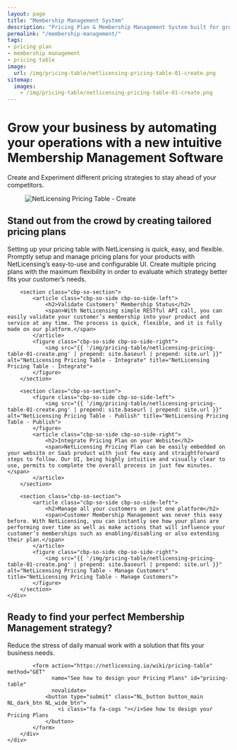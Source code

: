 ```yaml
---
layout: page
title: "Membership Management System"
description: "Pricing Plan & Membership Management System built for growth-minded SaaS people"
permalink: "/membership-management/"
tags:
- pricing plan
- membership management
- pricing table
image:
  url: /img/pricing-table/netlicensing-pricing-table-01-create.png
sitemap:
  images:
    - /img/pricing-table/netlicensing-pricing-table-01-create.png
---
```


<div class="row NL_banner">
    <div class="col-md-8 col-md-offset-2 NL_about">
        <h1>Grow your business by automating your operations with a new intuitive Membership Management Software</h1>
        <span>Create and Experiment different pricing strategies to stay ahead of your competitors.</span>
    </div>
</div>

<div class="row">
    <div id="cbp-so-scroller" class="cbp-so-scroller NL_intro">
        <section class="cbp-so-section">
            <figure class="cbp-so-side cbp-so-side-left">
                <img src="{{ '/img/pricing-table/netlicensing-pricing-table-01-create.png' | prepend: site.baseurl | prepend: site.url }}" alt="NetLicensing Pricing Table - Create" title="NetLicensing Pricing Table - Create">
            </figure>
            <article class="cbp-so-side cbp-so-side-right">
                <h2>Stand out from the crowd by creating tailored pricing plans</h2>
                <span>Setting up your pricing table with NetLicensing is quick, easy, and flexible. Promptly setup and manage pricing plans for your products with NetLicensing’s easy-to-use and configurable UI. Create multiple pricing plans with the maximum flexibility in order to evaluate which strategy better fits your customer’s needs.</span>
            </article>
        </section>

        <section class="cbp-so-section">
            <article class="cbp-so-side cbp-so-side-left">
                <h2>Validate Customers’ Membership Status</h2>
                <span>With NetLicensing simple RESTful API call, you can easily validate your customer’s membership into your product and service at any time. The process is quick, flexible, and it is fully made on our platform.</span>
            </article>
            <figure class="cbp-so-side cbp-so-side-right">
                <img src="{{ '/img/pricing-table/netlicensing-pricing-table-01-create.png' | prepend: site.baseurl | prepend: site.url }}" alt="NetLicensing Pricing Table - Integrate" title="NetLicensing Pricing Table - Integrate">
            </figure>
        </section>

        <section class="cbp-so-section">
            <figure class="cbp-so-side cbp-so-side-left">
                <img src="{{ '/img/pricing-table/netlicensing-pricing-table-01-create.png' | prepend: site.baseurl | prepend: site.url }}" alt="NetLicensing Pricing Table - Publish" title="NetLicensing Pricing Table - Publish">
            </figure>
            <article class="cbp-so-side cbp-so-side-right">
                <h2>Integrate Pricing Plan on your Website</h2>
                <span>NetLicensing Pricing Plan can be easily embedded on your website or SaaS product with just few easy and straightforward steps to follow. Our UI, being highly intuitive and visually clear to use, permits to complete the overall process in just few minutes.</span>
            </article>
        </section>
        
        <section class="cbp-so-section">
            <article class="cbp-so-side cbp-so-side-left">
                <h2>Manage all your customers on just one platform</h2>
                <span>Customer Membership Management was never this easy before. With NetLicensing, you can instantly see how your plans are performing over time as well as make actions that will influence your customer’s memberships such as enabling/disabling or also extending their plan.</span>
            </article>
            <figure class="cbp-so-side cbp-so-side-right">
                <img src="{{ '/img/pricing-table/netlicensing-pricing-table-01-create.png' | prepend: site.baseurl | prepend: site.url }}" alt="NetLicensing Pricing Table - Manage Customers" title="NetLicensing Pricing Table - Manage Customers">
            </figure>
        </section>
    </div>
</div>

<div class="row">
    <div class="col-md-12 NL_form_light NL_block">
        <div class="col-md-8 col-md-offset-2 NL_form_light_text">
            <h2>Ready to find your perfect Membership Management strategy?</h2>
            <span>Reduce the stress of daily manual work with a solution that fits your business needs.</span>

            <form action="https://netlicensing.io/wiki/pricing-table" method="GET"
                  name="See how to design your Pricing Plans" id="pricing-table"
                  novalidate>
                <button type="submit" class="NL_button button_main NL_dark_btn NL_wide_btn">
                    <i class="fa fa-cogs "></i>See how to design your Pricing Plans
                </button>
            </form>
        </div>
    </div>
</div>
